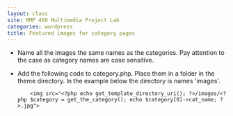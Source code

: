 ```yaml
---
layout: class
site: MMP 460 Multimedia Project Lab
categories: wordpress
title: Featured images for category pages
---
```


- Name all the images the same names as the categories. Pay attention to the case as category names are case sensitive.
- Add the following code to category.php. Place them in a folder in the theme directory. In the example below the directory is names 'images'.

          <img src="<?php echo get_template_directory_uri(); ?>/images/<?php $category = get_the_category(); echo $category[0]->cat_name; ?>.jpg"> 
